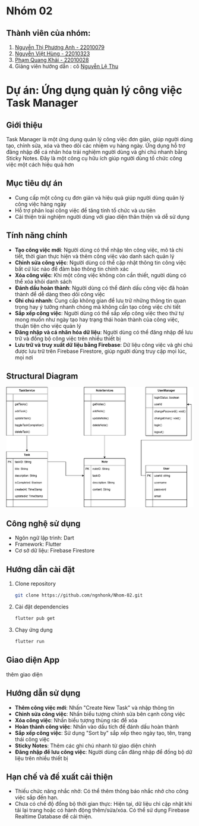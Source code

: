 # Nhóm 02
## Thành viên của nhóm:
1. [Nguyễn Thị Phương Anh - 22010079](https://github.com/phanhh122)
2. [Nguyễn Việt Hùng - 22010323](https://github.com/ngnhonk)
3. [Phạm Quang Khải - 22010028](https://github.com/ka31504)
4. Giảng viên hướng dẫn : cô [Nguyễn Lệ Thu](https://github.com/nglthu)

# Dự án: Ứng dụng quản lý công việc Task Manager

## Giới thiệu
Task Manager là một ứng dụng quản lý công việc đơn giản, giúp người dùng tạo, chỉnh sửa, xóa và theo dõi các nhiệm vụ hàng ngày. Ứng dụng hỗ trợ đăng nhập để cá nhân hóa trải nghiệm người dùng và ghi chú nhanh bằng Sticky Notes. Đây là một công cụ hữu ích giúp người dùng tổ chức công việc một cách hiệu quả hơn

## Mục tiêu dự án
- Cung cấp một công cụ đơn giản và hiệu quả giúp người dùng quản lý công việc hàng ngày
- Hỗ trợ phân loại công việc để tăng tính tổ chức và ưu tiên
- Cải thiện trải nghiệm người dùng với giao diện thân thiện và dễ sử dụng

## Tính năng chính
- **Tạo công việc mới**: Người dùng có thể nhập tên công việc, mô tả chi tiết, thời gian thực hiện và thêm công việc vào danh sách quản lý
- **Chỉnh sửa công việc**: Người dùng có thể cập nhật thông tin công việc bất cứ lúc nào để đảm bảo thông tin chính xác
- **Xóa công việc**: Khi một công việc không còn cần thiết, người dùng có thể xóa khỏi danh sách
- **Đánh dấu hoàn thành**: Người dùng có thể đánh dấu công việc đã hoàn thành để dễ dàng theo dõi công việc
- **Ghi chú nhanh**: Cung cấp không gian để lưu trữ những thông tin quan trọng hay ý tưởng nhanh chóng mà không cần tạo công việc chi tiết
- **Sắp xếp công việc**: Người dùng có thể sắp xếp công việc theo thứ tự mong muốn như ngày tạo hay trạng thái hoàn thành của công việc, thuận tiện cho việc quản lý
- **Đăng nhập và cá nhân hóa dữ liệu**: Người dùng có thể đăng nhập để lưu trữ và đồng bộ công việc trên nhiều thiết bị
- **Lưu trữ và truy xuất dữ liệu bằng Firebase**: Dữ liệu công việc và ghi chú được lưu trữ trên Firebase Firestore, giúp người dùng truy cập mọi lúc, mọi nơi

## Structural Diagram 
![Task Manager UML](img/TaskManager.drawio.png)

## Công nghệ sử dụng
- Ngôn ngữ lập trình: Dart
- Framework: Flutter
- Cơ sở dữ liệu: Firebase Firestore

## Hướng dẫn cài đặt
1. Clone repository
   ```sh
   git clone https://github.com/ngnhonk/Nhom-02.git
   ```
2. Cài đặt dependencies
   ```sh
   flutter pub get
   ```
3. Chạy ứng dụng
   ```sh
   flutter run
   ```

## Giao diện App 
thêm giao diện 

## Hướng dẫn sử dụng
- **Thêm công việc mới**: Nhấn "Create New Task" và nhập thông tin
- **Chỉnh sửa công việc**: Nhấn biểu tượng chỉnh sửa bên cạnh công việc
- **Xóa công việc**: Nhấn biểu tượng thùng rác để xóa
- **Hoàn thành công việc**: Nhấn vào dấu tích để đánh dấu hoàn thành
- **Sắp xếp công việc**: Sử dụng "Sort by" sắp xếp theo ngày tạo, tên, trạng thái công việc
- **Sticky Notes**: Thêm các ghi chú nhanh từ giao diện chính
- **Đăng nhập để lưu công việc**: Người dùng cần đăng nhập để đồng bộ dữ liệu trên nhiều thiết bị

## Hạn chế và đề xuất cải thiện
- Thiếu chức năng nhắc nhở: Có thể thêm thông báo nhắc nhở cho công việc sắp đến hạn.
- Chưa có chế độ đồng bộ thời gian thực: Hiện tại, dữ liệu chỉ cập nhật khi tải lại trang hoặc có hành động thêm/sửa/xóa. Có thể sử dụng Firebase Realtime Database để cải thiện.


